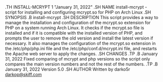 .TH INSTALL-MCRYPT 1 "January 31, 2022"
.SH NAME
install-mcrypt \- script for installing and configuring mcrypt.so for PHP on Arch Linux
.SH SYNOPSIS
.B install-mcrypt
.SH DESCRIPTION
This script provides a way to manage the installation and configuration of the mcrypt.so extension for PHP on a system running Arch Linux. It checks if 
the mcrypt.so file is installed and if it is compatible with the installed version of PHP, and prompts the user to remove the old version and install the 
latest version if necessary. It also manages the configuration of the mcrypt.so extension in the /etc/php/php.ini file and the /etc/php/conf.d/mcrypt.ini 
file, and restarts the Apache web server to apply the changes.
.SH CHANGES
.TP
.B January 31, 2022
Fixed comparing of mcrypt and php versions so the script only compares the main version numbers and not the rest of the numbers.
.TP
.B January 31, 2022
Version 5.0
.SH AUTHOR
Written by darko5r <darkop@skiff.com>
